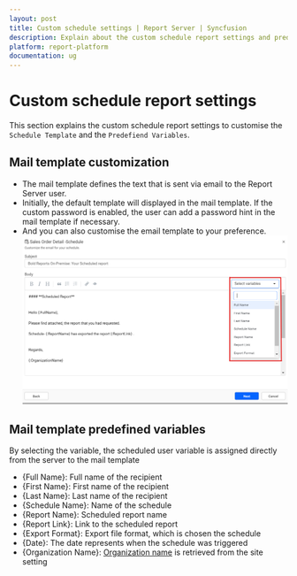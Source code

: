 ```yaml
---
layout: post
title: Custom schedule settings | Report Server | Syncfusion
description: Explain about the custom schedule report settings and predefiend variable how schedules in the Bold Reports On-Premise.
platform: report-platform
documentation: ug
---
```


# Custom schedule report settings

This section explains the custom schedule report settings to customise the `Schedule Template` and the `Predefiend Variables`.

## Mail template customization

* The mail template defines the text that is sent via email to the Report Server user.
* Initially, the default template will displayed in the mail template. If the custom password is enabled, the user can add a password hint in the mail template if necessary.
* And you can also customise the email template to your preference.
![Customize Email Template](/static/assets/on-premise/images/manage-schedule/manage-report-schedules/customize-email-template.png)

## Mail template predefined variables

By selecting the variable, the scheduled user variable is assigned directly from the server to the mail template
* {Full Name}: Full name of the recipient
* {First Name}: First name of the recipient
* {Last Name}: Last name of the recipient
* {Schedule Name}: Name of the schedule
* {Report Name}: Scheduled report name
* {Report Link}: Link to the scheduled report
* {Export Format}: Export file format, which is chosen the schedule
* {Date}: The date represents when the schedule was triggered
* {Organization Name}: [Organization name](./../../../administrator-guide/custom-rebranding/#organization-name) is retrieved from the site setting